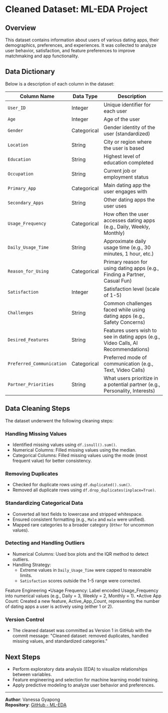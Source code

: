 # Cleaned Dataset: ML-EDA Project

## Overview

This dataset contains information about users of various dating apps, their demographics, preferences, and experiences. It was collected to analyze user behavior, satisfaction, and feature preferences to improve matchmaking and app functionality.

## Data Dictionary

Below is a description of each column in the dataset:

| Column Name               | Data Type | Description |
|---------------------------|-----------|-------------|
| `User_ID`                 | Integer   | Unique identifier for each user |
| `Age`                     | Integer   | Age of the user |
| `Gender`                  | Categorical | Gender identity of the user (standardized) |
| `Location`                | String    | City or region where the user is based |
| `Education`               | String    | Highest level of education completed |
| `Occupation`              | String    | Current job or employment status |
| `Primary_App`             | Categorical | Main dating app the user engages with |
| `Secondary_Apps`          | String    | Other dating apps the user uses |
| `Usage_Frequency`         | Categorical | How often the user accesses dating apps (e.g., Daily, Weekly, Monthly) |
| `Daily_Usage_Time`        | String    | Approximate daily usage time (e.g., 30 minutes, 1 hour, etc.) |
| `Reason_for_Using`        | Categorical | Primary reason for using dating apps (e.g., Finding a Partner, Casual Fun) |
| `Satisfaction`            | Integer   | Satisfaction level (scale of 1-5) |
| `Challenges`              | String    | Common challenges faced while using dating apps (e.g., Safety Concerns) |
| `Desired_Features`        | String    | Features users wish to see in dating apps (e.g., Video Calls, AI Recommendations) |
| `Preferred_Communication` | Categorical | Preferred mode of communication (e.g., Text, Video Calls) |
| `Partner_Priorities`      | String    | What users prioritize in a potential partner (e.g., Personality, Interests) |

## Data Cleaning Steps

The dataset underwent the following cleaning steps:

### Handling Missing Values

- Identified missing values using `df.isnull().sum()`.
- Numerical Columns: Filled missing values using the median.
- Categorical Columns: Filled missing values using the mode (most frequent value) for better consistency.

### Removing Duplicates

- Checked for duplicate rows using `df.duplicated().sum()`.
- Removed all duplicate rows using `df.drop_duplicates(inplace=True)`.

### Standardizing Categorical Data

- Converted all text fields to lowercase and stripped whitespace.
- Ensured consistent formatting (e.g., `Male` and `male` were unified).
- Mapped rare categories to a broader category (`Other` for uncommon values).

### Detecting and Handling Outliers

- Numerical Columns: Used box plots and the IQR method to detect outliers.
- Handling Strategy:
  - Extreme values in `Daily_Usage_Time` were capped to reasonable limits.
  - `Satisfaction` scores outside the 1-5 range were corrected.

Feature Engineering
•Usage Frequency: Label encoded Usage_Frequency into numerical values (e.g., Daily = 3, Weekly = 2, Monthly = 1).
•Active App Count: Created a new feature, Active_App_Count, representing the number of dating apps a user is actively using (either 1 or 2).

### Version Control

- The cleaned dataset was committed as Version 1 in GitHub with the commit message:
  "Cleaned dataset: removed duplicates, handled missing values, and standardized categories."

## Next Steps

- Perform exploratory data analysis (EDA) to visualize relationships between variables.
- Feature engineering and selection for machine learning model training.
- Apply predictive modeling to analyze user behavior and preferences.

---
**Author**: Vanessa Gyapong  
**Repository**: [GitHub - ML-EDA](https://github.com/vanessagyapong/ML-EDA)
